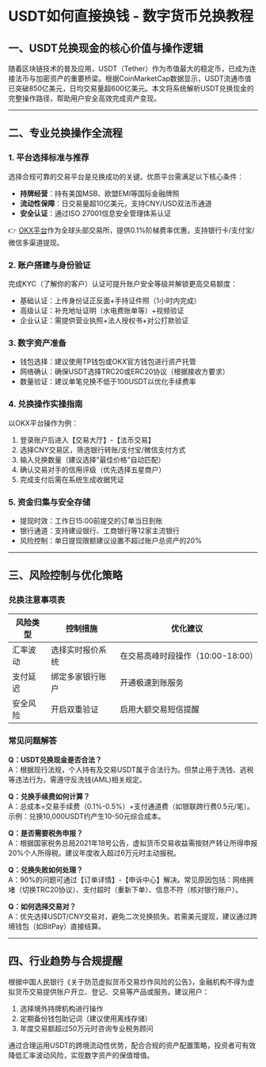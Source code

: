 # USDT如何直接换钱 - 数字货币兑换教程

## 一、USDT兑换现金的核心价值与操作逻辑
随着区块链技术的普及应用，USDT（Tether）作为市值最大的稳定币，已成为连接法币与加密资产的重要桥梁。根据CoinMarketCap数据显示，USDT流通市值已突破850亿美元，日均交易量超600亿美元。本文将系统解析USDT兑换现金的完整操作路径，帮助用户安全高效完成资产变现。

---

## 二、专业兑换操作全流程

### 1. 平台选择标准与推荐
选择合规可靠的交易平台是兑换成功的关键。优质平台需满足以下核心条件：
- **持牌经营**：持有美国MSB、欧盟EMI等国际金融牌照
- **流动性保障**：日交易量超10亿美元，支持CNY/USD双法币通道
- **安全认证**：通过ISO 27001信息安全管理体系认证

👉 [OKX平台](https://bit.ly/okx_welcome)作为全球头部交易所，提供0.1%阶梯费率优惠，支持银行卡/支付宝/微信多渠道提现。

### 2. 账户搭建与身份验证
完成KYC（了解你的客户）认证可提升账户安全等级并解锁更高交易额度：
- 基础认证：上传身份证正反面+手持证件照（1小时内完成）
- 高级认证：补充地址证明（水电费账单等）+视频验证
- 企业认证：需提供营业执照+法人授权书+对公打款验证

### 3. 数字资产准备
- 钱包选择：建议使用TP钱包或OKX官方钱包进行资产托管
- 网络确认：确保USDT选择TRC20或ERC20协议（根据接收方要求）
- 数量验证：建议单笔兑换不低于100USDT以优化手续费率

### 4. 兑换操作实操指南
以OKX平台操作为例：
1. 登录账户后进入【交易大厅】-【法币交易】
2. 选择CNY交易区，筛选银行转账/支付宝/微信支付方式
3. 输入兑换数量（建议选择"最佳价格"自动匹配）
4. 确认交易对手的信用评级（优先选择五星商户）
5. 完成支付后需在系统生成收据凭证

### 5. 资金归集与安全存储
- 提现时效：工作日15:00前提交的订单当日到账
- 银行通道：支持建设银行、工商银行等12家主流银行
- 风险控制：单日提现限额建议设置不超过账户总资产的20%

---

## 三、风险控制与优化策略

### 兑换注意事项表
| 风险类型 | 控制措施 | 优化建议 |
|---------|---------|---------|
| 汇率波动 | 选择实时报价系统 | 在交易高峰时段操作（10:00-18:00） |
| 支付延迟 | 绑定多家银行账户 | 开通极速到账服务 |
| 安全风险 | 开启双重验证 | 启用大额交易短信提醒 |

### 常见问题解答

**Q：USDT兑换现金是否合法？**  
A：根据现行法规，个人持有及交易USDT属于合法行为。但禁止用于洗钱、逃税等违法行为，需遵守反洗钱(AML)相关规定。

**Q：兑换手续费如何计算？**  
A：总成本=交易手续费（0.1%-0.5%）+支付通道费（如银联跨行费0.5元/笔）。示例：兑换10,000USDT约产生10-50元综合成本。

**Q：是否需要税务申报？**  
A：根据国家税务总局2021年18号公告，虚拟货币交易收益需按财产转让所得申报20%个人所得税。建议年度收入超过6万元时主动报税。

**Q：兑换失败如何处理？**  
A：90%的问题可通过【订单详情】-【申诉中心】解决。常见原因包括：网络拥堵（切换TRC20协议）、支付超时（重新下单）、信息不符（核对银行账户）。

**Q：如何选择交易对？**  
A：优先选择USDT/CNY交易对，避免二次兑换损失。若需美元提现，建议通过跨境钱包（如BitPay）直接结算。

---

## 四、行业趋势与合规提醒

根据中国人民银行《关于防范虚拟货币交易炒作风险的公告》，金融机构不得为虚拟货币交易提供账户开立、登记、交易等产品或服务。建议用户：
1. 选择境外持牌机构进行操作
2. 定期备份钱包助记词（建议使用离线存储）
3. 年度交易额超过50万元时咨询专业税务顾问

通过合理运用USDT的跨境流动性优势，配合合规的资产配置策略，投资者可有效降低汇率波动风险，实现数字资产的保值增值。